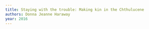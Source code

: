 ```yaml
---
title: Staying with the trouble: Making kin in the Chthulucene
authors: Donna Jeanne Haraway
year: 2016
---
```


